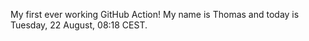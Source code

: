 My first ever working GitHub Action!
My name is Thomas and today is Tuesday, 22 August, 08:18 CEST. 
